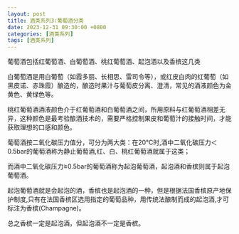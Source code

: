 ```yaml
---
layout: post
title: 酒类系列3:葡萄酒分类
date: 2023-12-31 09:30:00 +0800
categories: [酒类系列]
tags: [酒类系列]
---
```

葡萄酒包括红葡萄酒、白葡萄酒、桃红葡萄酒、起泡酒以及香槟这几类

白葡萄酒是用白葡萄（如霞多丽、长相思、雷司令等），或红皮白肉的红葡萄（如黑皮诺、赤珠霞）酿造的，酿造时果汁与葡萄皮分离、澄清，常见的酒液颜色为金黄色、黄绿色等。

桃红葡萄酒酒液颜色介于红葡萄酒和白葡萄酒之间，所用原料与红葡萄酒相差无异，这种颜色是最考验酿酒技术的，需要严格控制果皮和葡萄汁的接触时间，才能获取理想的口感和颜色。

葡萄酒按二氧化碳压力值分，可分为两大类：在20℃时,酒中二氧化碳压力＜0.5bar的葡萄酒称为静止葡萄酒,红、白、桃红葡萄酒就属于这类；

而酒中二氧化碳压力≥0.5bar的葡萄酒称为起泡葡萄酒，起泡酒和香槟则属于起泡葡萄酒。

起泡葡萄酒就是会起泡的酒，香槟也是起泡酒的一种，但是根据法国香槟原产地保护制度,只有在法国香槟区选用指定的葡萄品种，用传统法酿制而成的起泡酒,才可标注为香槟(Champagne)。

总之香槟一定是起泡酒，但起泡酒不一定是香槟。